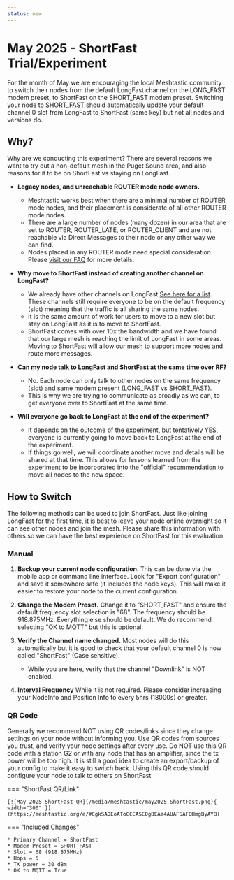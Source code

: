 ```yaml
---
status: new
---
```


# May 2025 - ShortFast Trial/Experiment

For the month of May we are encouraging the local Meshtastic community to switch their nodes from the default LongFast channel on the LONG_FAST modem preset, to ShortFast on the SHORT_FAST modem preset. Switching your node to SHORT_FAST should automatically update your default channel 0 slot from LongFast to ShortFast (same key) but not all nodes and versions do.

## Why?

Why are we conducting this experiment? There are several reasons we want to try out a non-default mesh in the Puget Sound area, and also reasons for it to be on ShortFast vs staying on LongFast.

* **Legacy nodes, and unreachable ROUTER mode node owners.**
    - Meshtastic works best when there are a minimal number of ROUTER mode nodes, and their placement is considerate of all other ROUTER mode nodes.
    - There are a large number of nodes (many dozen) in our area that are set to ROUTER, ROUTER_LATE, or ROUTER_CLIENT and are not reachable via Direct Messages to their node or any other way we can find.
    - Nodes placed in any ROUTER mode need special consideration. Please [visit our FAQ](/meshtastic/faq) for more details.

* **Why move to ShortFast instead of creating another channel on LongFast?**
    - We already have other channels on LongFast [See here for a list](/meshtastic/config/#local-channels). These channels still require everyone to be on the default frequency (slot) meaning that the traffic is all sharing the same nodes.
    - It is the same amount of work for users to move to a new slot but stay on LongFast as it is to move to ShortFast.
    - ShortFast comes with over 10x the bandwidth and we have found that our large mesh is reaching the limit of LongFast in some areas. Moving to ShortFast will allow our mesh to support more nodes and route more messages.

* **Can my node talk to LongFast and ShortFast at the same time over RF?**
    - No. Each node can only talk to other nodes on the same frequency (slot) and same modem present (LONG_FAST vs SHORT_FAST).
    - This is why we are trying to communicate as broadly as we can, to get everyone over to ShortFast at the same time.

* **Will everyone go back to LongFast at the end of the experiment?**
    - It depends on the outcome of the experiment, but tentatively YES, everyone is currently going to move back to LongFast at the end of the experiment.
    - If things go well, we will coordinate another move and details will be shared at that time. This allows for lessons learned from the experiment to be incorporated into the "official" recommendation to move all nodes to the new space.

## How to Switch

The following methods can be used to join ShortFast. Just like joining LongFast for the first time, it is best to leave your node online overnight so it can see other nodes and join the mesh. Please share this information with others so we can have the best experience on ShortFast for this evaluation.

### Manual

1. **Backup your current node configuration**. This can be done via the mobile app or command line interface. Look for "Export configuration" and save it somewhere safe (it includes the node keys). This will make it easier to restore your node to the current configuration.

1. **Change the Modem Preset.** Change it to "SHORT_FAST" and ensure the default frequency slot selection is "68". The frequency should be 918.875MHz. Everything else should be default. We do recommend selecting "OK to MQTT" but this is optional.

1. **Verify the Channel name changed.** Most nodes will do this automatically but it is good to check that your default channel 0 is now called "ShortFast" (Case sensitive).
    * While you are here, verify that the channel "Downlink" is NOT enabled.

1. **Interval Frequency** While it is not required. Please consider increasing your NodeInfo and Position Info to every 5hrs (18000s) or greater.

### QR Code

Generally we recommend NOT using QR codes/links since they change settings on your node without informing you. Use QR codes from sources you trust, and verify your node settings after every use. Do NOT use this QR code with a station G2 or with any node that has an amplifier, since the tx power will be too high. It is still a good idea to create an export/backup of your config to make it easy to switch back. Using this QR code should configure your node to talk to others on ShortFast

<div class="grid" markdown>

=== "ShortFast QR/Link"

    [![May 2025 ShortFast QR](/media/meshtastic/may2025-ShortFast.png){ width="300" }](https://meshtastic.org/e/#CgkSAQEoAToCCCASEQgBEAY4AUAFSAFQHmgByAYB)

=== "Included Changes"

    * Primary Channel = ShortFast
    * Modem Preset = SHORT_FAST
    * Slot = 68 (918.875MHz)
    * Hops = 5
    * TX power = 30 dBm
    * OK to MQTT = True

</div>


